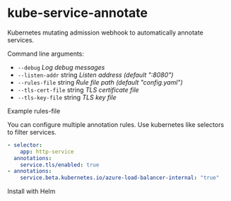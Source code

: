 # kube-service-annotate

Kubernetes mutating admission webhook to automatically annotate services.


Command line arguments:

- `--debug` *Log debug messages*
- `--listen-addr` string *Listen address (default ":8080")*
- `--rules-file` string *Rule file path (default "config.yaml")*
- `--tls-cert-file` string *TLS certificate file*
- `--tls-key-file` string *TLS key file*


Example rules-file

You can configure multiple annotation rules. Use kubernetes like selectors to filter services.

```yaml
- selector:
    app: http-service
  annotations:
    service.tls/enabled: true
- annotations:
    service.beta.kubernetes.io/azure-load-balancer-internal: "true"
```

Install with Helm